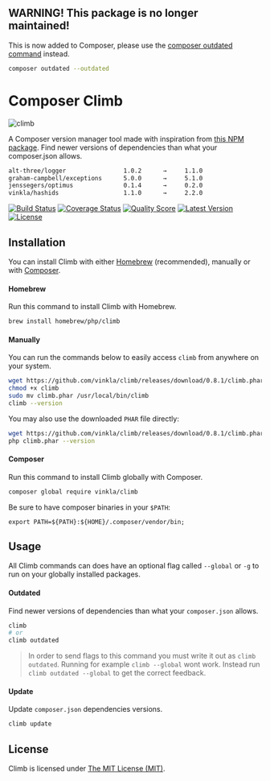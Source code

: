 ## WARNING! This package is no longer maintained!

This is now added to Composer, please use the [composer outdated command](https://vinkla.com/2016/composer-outdated/) instead.

```sh
composer outdated --outdated
```

# Composer Climb

![climb](https://cloud.githubusercontent.com/assets/499192/11169131/34667b2c-8baf-11e5-99d7-88c2e4cb0330.png)

A Composer version manager tool made with inspiration from [this NPM package](https://www.npmjs.com/package/npm-check-updates). Find newer versions of dependencies than what your composer.json allows.

```bash
alt-three/logger                1.0.2      →     1.1.0
graham-campbell/exceptions      5.0.0      →     5.1.0
jenssegers/optimus              0.1.4      →     0.2.0
vinkla/hashids                  1.1.0      →     2.2.0
```

[![Build Status](https://img.shields.io/travis/vinkla/climb/master.svg?style=flat)](https://travis-ci.org/vinkla/climb)
[![Coverage Status](https://img.shields.io/scrutinizer/coverage/g/vinkla/climb.svg?style=flat)](https://scrutinizer-ci.com/g/vinkla/climb/code-structure)
[![Quality Score](https://img.shields.io/scrutinizer/g/vinkla/climb.svg?style=flat)](https://scrutinizer-ci.com/g/vinkla/climb)
[![Latest Version](https://img.shields.io/github/release/vinkla/climb.svg?style=flat)](https://github.com/vinkla/climb/releases)
[![License](https://img.shields.io/packagist/l/vinkla/climb.svg?style=flat)](https://packagist.org/packages/vinkla/climb)

## Installation

You can install Climb with either [Homebrew](http://brew.sh/) (recommended), manually or with [Composer](https://getcomposer.org/).

#### Homebrew

Run this command to install Climb with Homebrew.

```bash
brew install homebrew/php/climb
```

#### Manually

You can run the commands below to easily access `climb` from anywhere on your system.

```bash
wget https://github.com/vinkla/climb/releases/download/0.8.1/climb.phar
chmod +x climb
sudo mv climb.phar /usr/local/bin/climb
climb --version
```

You may also use the downloaded `PHAR` file directly:

```bash
wget https://github.com/vinkla/climb/releases/download/0.8.1/climb.phar
php climb.phar --version
```

#### Composer

Run this command to install Climb globally with Composer.
```bash
composer global require vinkla/climb
```

Be sure to have composer binaries in your `$PATH`:
```
export PATH=${PATH}:${HOME}/.composer/vendor/bin;
```

## Usage

All Climb commands can does have an optional flag called `--global` or `-g` to run on your globally installed packages.

#### Outdated

Find newer versions of dependencies than what your `composer.json` allows.
```bash
climb
# or
climb outdated
```

> In order to send flags to this command you must write it out as `climb outdated`. Running for example `climb --global` wont work. Instead run `climb outdated --global` to get the correct feedback.

#### Update

Update `composer.json` dependencies versions.
```bash
climb update
```

## License

Climb is licensed under [The MIT License (MIT)](LICENSE).
